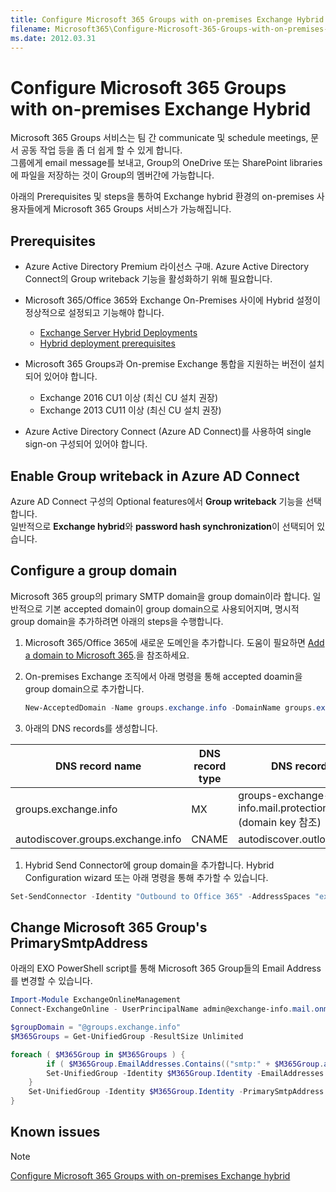 ```yaml
---
title: Configure Microsoft 365 Groups with on-premises Exchange Hybrid
filename: Microsoft365\Configure-Microsoft-365-Groups-with-on-premises-Exchange-Hybrid.md
ms.date: 2012.03.31
---
```


# Configure Microsoft 365 Groups with on-premises Exchange Hybrid

Microsoft 365 Groups 서비스는 팀 간 communicate 및 schedule meetings, 문서 공동 작업 등을 좀 더  쉽게 할 수 있게 합니다.  
그룹에게 email message를 보내고, Group의 OneDrive 또는 SharePoint libraries에 파일을 저장하는 것이 Group의 멤버간에 가능합니다.

아래의 Prerequisites 및 steps을 통하여 Exchange hybrid 환경의 on-premises 사용자들에게 Microsoft 365 Groups 서비스가 가능해집니다.

## Prerequisites

- Azure Active Directory Premium 라이선스 구매. Azure Active Directory Connect의 Group writeback 기능을 활성화하기 위해 필요합니다.

- Microsoft 365/Office 365와 Exchange On-Premises 사이에 Hybrid 설정이 정상적으로 설정되고 기능해야 합니다.
    - [Exchange Server Hybrid Deployments](https://learn.microsoft.com/en-us/exchange/exchange-hybrid)
    - [Hybrid deployment prerequisites](https://learn.microsoft.com/en-us/exchange/hybrid-deployment-prerequisites)

- Microsoft 365 Groups과 On-premise Exchange 통합을 지원하는 버전이 설치되어 있어야 합니다.
    - Exchange 2016 CU1 이상 (최신 CU 설치 권장)
    - Exchange 2013 CU11 이상 (최신 CU 설치 권장)

- Azure Active Directory Connect (Azure AD Connect)를 사용하여 single sign-on 구성되어 있어야 합니다.


## Enable Group writeback in Azure AD Connect

Azure AD Connect 구성의 Optional features에서 **Group writeback** 기능을 선택합니다.  
일반적으로 **Exchange hybrid**와 **password hash synchronization**이 선택되어 있습니다.

## Configure a group domain

Microsoft 365 group의 primary SMTP domain을 group domain이라 합니다. 일반적으로 기본 accepted domain이 group domain으로 사용되어지며, 명시적 group domain을 추가하려면 아래의 steps을 수행합니다.

1. Microsoft 365/Office 365에 새로운 도메인을 추가합니다. 도움이 필요하면 [Add a domain to Microsoft 365](https://learn.microsoft.com/en-us/microsoft-365/admin/setup/add-domain).을 참조하세요.

1. On-premises Exchange 조직에서 아래 명령을 통해 accepted doamin을 group domain으로 추가합니다.

    ```powershell
    New-AcceptedDomain -Name groups.exchange.info -DomainName groups.exchange.info -DomainType InternalRelay
    ```

1. 아래의 DNS records를 생성합니다.

| DNS record name | DNS record type | DNS record value |
|--|--|--|
| groups.exchange.info | MX | groups-exchange-info.mail.protection.outlook.com (domain key 참조) |
| autodiscover.groups.exchange.info | CNAME | autodiscover.outlook.com |

1. Hybrid Send Connector에 group domain을 추가합니다. Hybrid Configuration wizard 또는 아래 명령을 통해 추가할 수 있습니다.

```powershell
Set-SendConnector -Identity "Outbound to Office 365" -AddressSpaces "exchange-info.mail.onmicrosoft.com","groups.exchange.info"
```

## Change Microsoft 365 Group's PrimarySmtpAddress

아래의 EXO PowerShell script를 통해 Microsoft 365 Group들의 Email Address를 변경할 수 있습니다.

```powershell
Import-Module ExchangeOnlineManagement
Connect-ExchangeOnline - UserPrincipalName admin@exchange-info.mail.onmicrosoft.com

$groupDomain = "@groups.exchange.info"
$M365Groups = Get-UnifiedGroup -ResultSize Unlimited

foreach ( $M365Group in $M365Groups ) {
        if ( $M365Group.EmailAddresses.Contains(("smtp:" + $M365Group.alias + "@exchange.info")) ) {
        Set-UnifiedGroup -Identity $M365Group.Identity -EmailAddresses @{Remove="$("smtp:" + $M365Group.alias + "@exchange.info")"}
    }
    Set-UnifiedGroup -Identity $M365Group.Identity -PrimarySmtpAddress ($M365Group.alias + $groupDomain)
}
```

## Known issues

> [!NOTE]
> [Configure Microsoft 365 Groups with on-premises Exchange hybrid](https://learn.microsoft.com/en-us/exchange/hybrid-deployment/set-up-microsoft-365-groups#known-issues)
